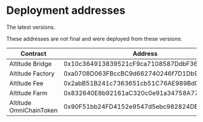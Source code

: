 # Deployment addresses

The latest versions.

These addresses are not final and were deployed from these versions:


| Contract                           | Address                                      | Source Code                                                                                                                   |
| ---------------------------------- | -------------------------------------------- | ----------------------------------------------------------------------------------------------------------------------------- |
| Altitude Bridge                    | 0x10c364913839521cF9ca7108587DdbF36127aC8A   | https://github.com/altitudedefi/contracts/master/altitude_bridge.sol                                                          |
| Altitude Factory                   | 0xa0708D063FBccBC9d662740246f7D1Db9dd3792B   | https://github.com/altitudedefi/contracts/master/altitude_factoty.sol                                                         |
| Altitude Fee                       | 0x2abB51B241c7363651cb51C76AE989Bd0458DA6B   | https://github.com/altitudedefi/contracts/master/altitude_fee.sol                                                             |
| Altitude Farm                      | 0x832640E8b92161aC320c0e91a34758A774B5eca1   | https://github.com/altitudedefi/contracts/master/altitude_farm.sol                                                            |
| Altitude OmniChainToken            | 0x90F51bb24FD4152e9547d5ebc982824DE5Bd3345   | https://github.com/altitudedefi/contracts/master/altitude_omnichaintoken.sol                                                  |
